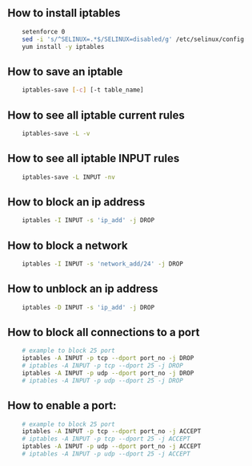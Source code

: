 ## How to install iptables
```bash
    setenforce 0
    sed -i 's/^SELINUX=.*$/SELINUX=disabled/g' /etc/selinux/config
    yum install -y iptables
```

## How to save an iptable
```bash
    iptables-save [-c] [-t table_name]
```
## How to see all iptable current rules
```bash
    iptables-save -L -v
```

## How to see all iptable INPUT rules
```bash
    iptables-save -L INPUT -nv
```

## How to block an ip address
```bash
    iptables -I INPUT -s 'ip_add' -j DROP
```

## How to block a network
```bash
    iptables -I INPUT -s 'network_add/24' -j DROP
```

## How to unblock an ip address
```bash
    iptables -D INPUT -s 'ip_add' -j DROP
```

## How to block all connections to a port
```bash
    # example to block 25 port
    iptables -A INPUT -p tcp --dport port_no -j DROP
    # iptables -A INPUT -p tcp --dport 25 -j DROP
    iptables -A INPUT -p udp --dport port_no -j DROP
    # iptables -A INPUT -p udp --dport 25 -j DROP
```
## How to enable  a port:
```bash
    # example to block 25 port
    iptables -A INPUT -p tcp --dport port_no -j ACCEPT
    # iptables -A INPUT -p tcp --dport 25 -j ACCEPT
    iptables -A INPUT -p udp --dport port_no -j ACCEPT
    # iptables -A INPUT -p udp --dport 25 -j ACCEPT
```

